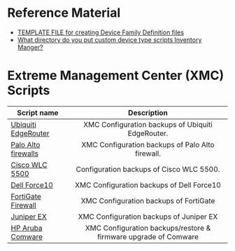 # Reference Material
* [TEMPLATE FILE for creating Device Family Definition files](script_template.txt)
* [What directory do you put custom device type scripts Inventory Manger?](https://gtacknowledge.extremenetworks.com/articles/Q_A/What-directory-do-you-put-custom-device-type-scripts-Inventory-Manger)


# Extreme Management Center (XMC) Scripts
| Script name   | Description   |
| ------------- |:-------------:|
|[Ubiquiti EdgeRouter](EdgOS)|XMC Configuration backups of Ubiquiti EdgeRouter.|
|[Palo Alto firewalls](Palo_Alto_SCP_Script)|XMC Configuration backups of Palo Alto firewall.|
|[Cisco WLC 5500](Cisco_WLC_5500)|Configuration backups of Cisco WLC 5500.|XMC Configuration backups of Cisco WLC 5500|
|[Dell Force10](dell-force10)|XMC Configuration backups of Dell Force10|
|[FortiGate Firewall](FortiGate)|XMC Configuration backups of FortiGate|
[Juniper EX](juniper_EX)|XMC Configuration backups of Juniper EX|
[HP Aruba Comware](Hewlett_Packard_Comware-TFTP)|XMC Configuration backups/restore & firmware upgrade of Comware|
